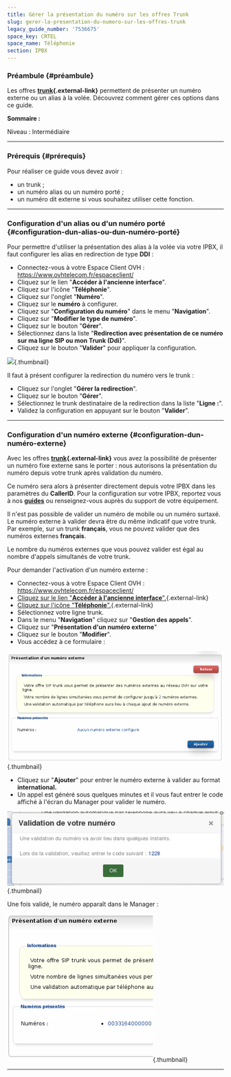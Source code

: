 ```yaml
---
title: Gérer la présentation du numéro sur les offres Trunk
slug: gerer-la-presentation-du-numero-sur-les-offres-trunk
legacy_guide_number: '7536675'
space_key: CRTEL
space_name: Téléphonie
section: IPBX
---
```


### Préambule {#préambule}

Les offres **[trunk](https://www.ovhtelecom.fr/telephonie/sip_trunk/){.external-link}** permettent de présenter un numéro externe ou un alias à la volée. Découvrez comment gérer ces options dans ce guide.

**Sommaire :**

Niveau : Intermédiaire

------------------------------------------------------------------------

### Prérequis {#prérequis}

Pour réaliser ce guide vous devez avoir :

-   un trunk ;
-   un numéro alias ou un numéro porté ;
-   un numéro dit externe si vous souhaitez utiliser cette fonction.

------------------------------------------------------------------------

### Configuration d'un alias ou d'un numéro porté {#configuration-dun-alias-ou-dun-numéro-porté}

Pour permettre d'utiliser la présentation des alias à la volée via votre IPBX, il faut configurer les alias en redirection de type **DDI** :

-   Connectez-vous à votre Espace Client OVH : <https://www.ovhtelecom.fr/espaceclient/>
-   Cliquez sur le lien "**Accéder à l'ancienne interface**".
-   Cliquez sur l'icône "**Téléphonie**".
-   Cliquez sur l'onglet "**Numéro**".
-   Cliquez sur le **numéro** à configurer.
-   Cliquez sur "**Configuration du numéro**" dans le menu "**Navigation**".
-   Cliquez sur "**Modifier le type de numéro**".
-   Cliquez sur le bouton "**Gérer**".
-   Sélectionnez dans la liste "**Redirection avec présentation de ce numéro sur ma ligne SIP ou mon Trunk (Ddi)**".
-   Cliquez sur le bouton "**Valider**" pour appliquer la configuration.

![](images/2015-03-20-151616_724x701_scrot.png){.thumbnail}

Il faut à présent configurer la redirection du numéro vers le trunk :

-   Cliquez sur l'onglet "**Gérer la redirection**".
-   Cliquez sur le bouton "**Gérer**".
-   Sélectionnez le trunk destinataire de la redirection dans la liste "**Ligne :**".
-   Validez la configuration en appuyant sur le bouton "**Valider**".

------------------------------------------------------------------------

### Configuration d'un numéro externe {#configuration-dun-numéro-externe}

Avec les offres **[trunk](https://www.ovhtelecom.fr/telephonie/sip_trunk/){.external-link}** vous avez la possibilité de présenter un numéro fixe externe sans le porter : nous autorisons la présentation du numéro depuis votre trunk après validation du numéro.

Ce numéro sera alors à présenter directement depuis votre IPBX dans les paramètres du **CallerID**. Pour la configuration sur votre IPBX, reportez vous à nos **[guides]({legacy}7536732)** ou renseignez-vous auprès du support de votre équipement.

Il n'est pas possible de valider un numéro de mobile ou un numéro surtaxé. Le numéro externe à valider devra être du même indicatif que votre trunk. Par exemple, sur un trunk **français**, vous ne pouvez valider que des numéros externes **français**.

Le nombre du numéros externes que vous pouvez valider est égal au nombre d'appels simultanés de votre trunk.

Pour demander l'activation d'un numéro externe :

-   Connectez-vous à votre Espace Client OVH : <https://www.ovhtelecom.fr/espaceclient/>
-   [Cliquez sur le lien "**Accéder à l'ancienne interface**".](https://www.ovhtelecom.fr/espaceclient/){.external-link}
-   [Cliquez sur l'icône "**Téléphonie**".](https://www.ovhtelecom.fr/espaceclient/){.external-link}
-   Sélectionnez votre ligne trunk.
-   Dans le menu "**Navigation**" cliquez sur "**Gestion des appels**".
-   Cliquez sur "**Présentation d'un numéro externe**"
-   Cliquez sur le bouton "**Modifier**".
-   Vous accédez à ce formulaire :

![](images/2015-06-03-101146_722x368_scrot.png){.thumbnail}

-   Cliquez sur "**Ajouter**" pour entrer le numéro externe à valider au format **international.**
-   Un appel est généré sous quelques minutes et il vous faut entrer le code affiché à l'écran du Manager pour valider le numéro.

![](images/2015-06-03-101950_520x178_scrot.png){.thumbnail}

Une fois validé, le numéro apparaît dans le Manager :

![](images/2015-06-03-103436_339x345_scrot.png){.thumbnail}

------------------------------------------------------------------------




